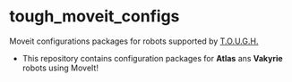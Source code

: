 # tough_moveit_configs
Moveit configurations packages for robots supported by [T.O.U.G.H.](https://github.com/WPI-Humanoid-Research-Lab/tough)

* This repository contains configuration packages for **Atlas** ans **Vakyrie** robots using MoveIt!
